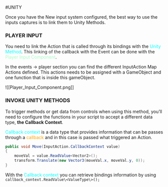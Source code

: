 #UNITY 

Once you have the New input system configured, the best way to use the inputs captures is to link them to Unity Methods. 

### PLAYER INPUT

You need to link the Action that is called through its bindings with the <span style="color:cyan;">Unity Method</span>. This linking of the callback with the Event can be done with the <span style="color:#a9fcc5;">Player Input Component</span>. 

In the events -> player section you can find the different InputAction Map Actions defined. This actions needs to be assigned with a GameObject and one function that is inside this gameObject. 

![[Player_Input_Component.png]]
### INVOKE UNITY METHODS

To trigger methods or get data from controls when using this method, you’ll need to configure the functions in your script to accept a different data type, **the Callback Context**. 

<span style="color:cyan;">Callback context</span> is a data type that provides information that can be passes through a <span style="color:orange;">callback</span> and in this case is passed what triggered an Action.

```CS
public void Move(InputAction.CallbackContext value)
{
	moveVal = value.ReadValue<Vector2>();
	transform.Translate(new Vector3(moveVal.x, moveVal.y, 0));
}
```

With the <span style="color:cyan;">Callback context</span> you can retrieve bindings information by using `callback_context.ReadValue\<ValueType\>();`
